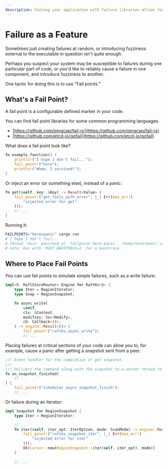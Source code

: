 ```yaml
---
description: Tooling your application with failure libraries allows for deeper chaos.
---
```


# Failure as a Feature

Sometimes just creating failures at random, or introducing fuzziness external to the executable in question isn't quite enough.

Perhaps you suspect your system may be susceptible to failures during one particular part of code, or you'd like to reliably cause a failure in one component, and introduce fuzziness to another.

One tactic for doing this is to use "Fail points."

## What's a Fail Point?

A fail point is a configurable defined marker in your code.

You can find fail point libraries for some common programming languages.

* [https://github.com/pingcap/fail-rs](https://github.com/pingcap/fail-rs)
* [https://github.com/etcd-io/gofail](https://github.com/etcd-io/gofail)

What does a fail point look like?

```rust
fn example_function() {
    println!("I hope I don't fail...");
    fail_point!("here");
    println!("Whew, I survived!");
}
```

Or inject an error \(or something else\), instead of a panic:

```rust
fn get(&self, key: &Key) -> Result<Value> {
    fail_point!("get_fails_with_error", |_| Err(box_err!(
        "injected error for get"
    )));
    // ...
}
```

Running it:

```bash
FAILPOINTS="here=panic" cargo run
# I hope I don't fail...
# thread 'main' panicked at 'failpoint here panic', /home/hoverbear/.cargo/registry/src/github.com-1ecc6299db9ec823/fail-0.2.0/src/lib.rs:286:25
# note: Run with `RUST_BACKTRACE=1` for a backtrace.
```

## Where to Place Fail Points

You can use fail points to simulate simple failures, such as a write failure:

```rust
impl<S: RaftStoreRouter> Engine for RaftKv<S> {
    type Iter = RegionIterator;
    type Snap = RegionSnapshot;

    fn async_write(
        &self,
        ctx: &Context,
        modifies: Vec<Modify>,
        cb: Callback<()>,
    ) -> engine::Result<()> {
        fail_point!("raftkv_async_write");
        // ...
```

Placing failures at critical sections of your code can allow you to, for example, cause a panic after getting a snapshot sent from a peer:

```rust
/// Event handler for the completion of get snapshot.
///
/// Delivers the command along with the snapshot to a worker thread to execute.
fn on_snapshot_finished(
    // ...
) {
    fail_point!("scheduler_async_snapshot_finish");
    // ...
```

Or failure during an iterator:

```rust
impl Snapshot for RegionSnapshot {
    type Iter = RegionIterator;

    // ...
    fn iter(&self, iter_opt: IterOption, mode: ScanMode) -> engine::Result<Cursor<Self::Iter>> {
        fail_point!("raftkv_snapshot_iter", |_| Err(box_err!(
            "injected error for iter"
        )));
        Ok(Cursor::new(RegionSnapshot::iter(self, iter_opt), mode))
    }
    
    // ...
```



